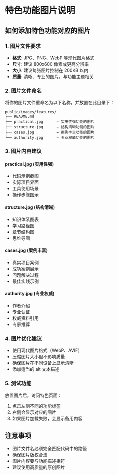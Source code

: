 # 特色功能图片说明

## 如何添加特色功能对应的图片

### 1. 图片文件要求
- **格式**: JPG、PNG、WebP 等现代图片格式
- **尺寸**: 建议 800x600 像素或更高分辨率
- **大小**: 建议每张图片控制在 200KB 以内
- **质量**: 清晰、专业的图片，与功能主题相关

### 2. 图片文件命名
将你的图片文件重命名为以下名称，并放置在此目录下：

```
public/images/features/
├── README.md
├── practical.jpg      ← 实用性强功能的图片
├── structure.jpg      ← 结构清晰功能的图片  
├── cases.jpg          ← 案例丰富功能的图片
└── authority.jpg      ← 专业权威功能的图片
```

### 3. 图片内容建议

#### practical.jpg (实用性强)
- 代码示例截图
- 实际项目界面
- 工具使用场景
- 操作步骤图示

#### structure.jpg (结构清晰)
- 知识体系图表
- 学习路径图
- 章节结构图
- 思维导图

#### cases.jpg (案例丰富)
- 真实项目案例
- 成功案例展示
- 问题解决过程
- 最佳实践示例

#### authority.jpg (专业权威)
- 作者介绍
- 专业认证
- 权威资料引用
- 专家推荐

### 4. 图片优化建议
- 使用现代图片格式（WebP、AVIF）
- 压缩图片大小但不影响质量
- 确保图片在不同设备上显示清晰
- 添加适当的 alt 文本描述

### 5. 测试功能
放置图片后，访问特色页面：
1. 点击左侧不同的功能标签
2. 右侧会显示对应的图片
3. 如果图片加载失败，会显示备用内容

## 注意事项
- 图片文件名必须完全匹配代码中的路径
- 确保图片版权合法
- 图片内容要与功能描述相符
- 建议使用高质量的原创图片

